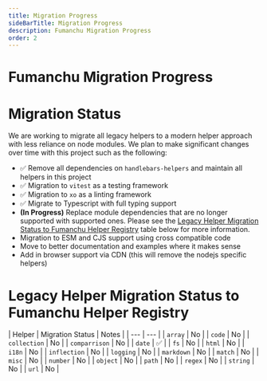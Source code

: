 ```yaml
---
title: Migration Progress
sideBarTitle: Migration Progress
description: Fumanchu Migration Progress
order: 2
---
```

# Fumanchu Migration Progress
# Migration Status

We are working to migrate all legacy helpers to a modern helper approach with less reliance on node modules. We plan to make significant changes over time with this project such as the following:
- ✅ Remove all dependencies on `handlebars-helpers` and maintain all helpers in this project
- ✅ Migration to `vitest` as a testing framework
- ✅ Migration to `xo` as a linting framework
- ✅ Migrate to Typescript with full typing support
- **(In Progress)** Replace module dependencies that are no longer supported with supported ones. Please see the [Legacy Helper Migration Status to Fumanchu Helper Registry](#legacy-helper-migration-status-to-fumanchu-helper-registry) table below for more information.
- Migration to ESM and CJS support using cross compatible code
- Move to better documentation and examples where it makes sense
- Add in browser support via CDN (this will remove the nodejs specific helpers)

# Legacy Helper Migration Status to Fumanchu Helper Registry

| Helper | Migration Status | Notes |
| --- | --- |
| `array` | No |
| `code` | No |
| `collection` | No |
| `comparrison` | No |
| `date` | ✅ |
| `fs` | No |
| `html` | No |
| `i18n` | No |
| `inflection` | No |
| `logging` | No |
| `markdown` | No |
| `match` | No |
| `misc` | No |
| `number` | No |
| `object` | No |
| `path` | No |
| `regex` | No |
| `string` | No |
| `url` | No |